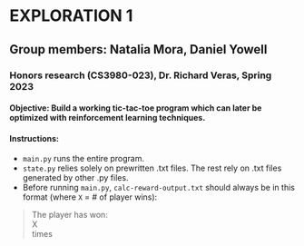 # EXPLORATION 1

## Group members: Natalia Mora, Daniel Yowell

### Honors research (CS3980-023), Dr. Richard Veras, Spring 2023

#### Objective: Build a working tic-tac-toe program which can later be optimized with reinforcement learning techniques.

#### Instructions:

- `main.py` runs the entire program.
- `state.py` relies solely on prewritten .txt files. The rest rely on .txt files generated by other .py files.
- Before running `main.py`, `calc-reward-output.txt` should always be in this format (where `X` = # of player wins):

> The player has won:  
> X  
> times

